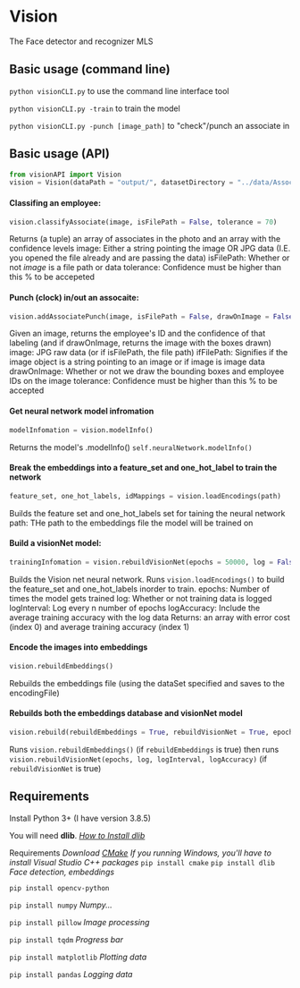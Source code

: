 # Vision
The Face detector and recognizer MLS

## Basic usage (command line)
`python visionCLI.py` to use the command line interface tool

`python visionCLI.py -train` to train the model

`python visionCLI.py -punch [image_path]` to "check"/punch an associate in

## Basic usage (API)
```python
from visionAPI import Vision
vision = Vision(dataPath = "output/", datasetDirectory = "../data/AssociatePhotos/", logToConsole = True)
```

#### Classifing an employee:
```python
vision.classifyAssociate(image, isFilePath = False, tolerance = 70)
```
Returns (a tuple) an array of associates in the photo and an array with the confidence levels
image: Either a string pointing the image OR JPG data (I.E. you opened the file already and are passing the data)
isFilePath: Whether or not _image_ is a file path or data
tolerance: Confidence must be higher than this % to be accepeted


#### Punch (clock) in/out an assocaite:
```python
vision.addAssociatePunch(image, isFilePath = False, drawOnImage = False, tolerance = 70)
```
Given an image, returns the employee's ID and the confidence of that labeling (and if drawOnImage, returns the image with the boxes drawn)
image: JPG raw data (or if isFilePath, the file path)
ifFilePath: Signifies if the image object is a string pointing to an image or if image is image data
drawOnImage: Whether or not we draw the bounding boxes and employee IDs on the image
tolerance: Confidence must be higher than this % to be accepted

#### Get neural network model infromation
```python
modelInfomation = vision.modelInfo()
```
Returns the model's .modelInfo() `self.neuralNetwork.modelInfo()`

#### Break the embeddings into a feature_set and one_hot_label to train the network
```python
feature_set, one_hot_labels, idMappings = vision.loadEncodings(path)
```
Builds the feature set and one_hot_labels set for taining the neural network
path: THe path to the embeddings file the model will be trained on

#### Build a visionNet model:
```python
trainingInfomation = vision.rebuildVisionNet(epochs = 50000, log = False, logInterval = 100, logAccuracy = True)
```
Builds the Vision net neural network. Runs `vision.loadEncodings()` to build the feature_set and one_hot_labels inorder to train.
epochs: Number of times the model gets trained
log: Whether or not training data is logged
logInterval: Log every n number of epochs
logAccuracy: Include the average training accuracy with the log data
Returns: an array with error cost (index 0) and average training accuracy (index 1)

#### Encode the images into embeddings
```python
vision.rebuildEmbeddings()
```
Rebuilds the embeddings file (using the dataSet specified and saves to the encodingFile)

#### Rebuilds both the embeddings database and visionNet model
```python
vision.rebuild(rebuildEmbeddings = True, rebuildVisionNet = True, epochs = 50000, log = False, logInterval = 100, logAccuracy = True)
```
Runs `vision.rebuildEmbeddings()` (if `rebuildEmbeddings` is true) then runs `vision.rebuildVisionNet(epochs, log, logInterval, logAccuracy)` (if `rebuildVisionNet` is true)





## Requirements
Install Python 3+ (I have version 3.8.5)


You will need **dlib**. _[How to Install dlib](https://www.pyimagesearch.com/2017/03/27/how-to-install-dlib/)_


Requirements
_Download [CMake](https://cmake.org/download/)_
_If you running Windows, you'll have to install Visual Studio C++ packages_
`pip install cmake`
`pip install dlib` _Face detection, embeddings_

`pip install opencv-python`

`pip install numpy` _Numpy..._

`pip install pillow` _Image processing_

`pip install tqdm` _Progress bar_

`pip install matplotlib` _Plotting data_

`pip install pandas` _Logging data_
